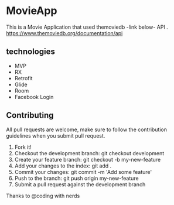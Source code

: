 # MovieApp
This is a Movie Application that used themoviedb -link below- API . 
https://www.themoviedb.org/documentation/api

## technologies
- MVP
- RX 
- Retrofit
- Glide
- Room
- Facebook Login

## Contributing
All pull requests are welcome, make sure to follow the contribution guidelines when you submit pull request.

1. Fork it!
2. Checkout the development branch: git checkout development
3. Create your feature branch: git checkout -b my-new-feature
4. Add your changes to the index: git add .
5. Commit your changes: git commit -m 'Add some feature'
6. Push to the branch: git push origin my-new-feature
7. Submit a pull request against the development branch


Thanks to @coding with nerds

